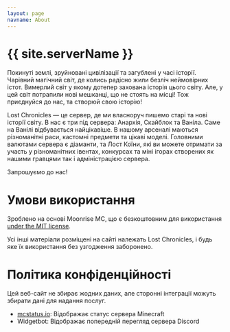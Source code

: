 ```yaml
---
layout: page
navname: About
---
```


# {{ site.serverName }}

Покинуті землі, зруйновані цивілізації та загублені у часі історії. Чарівний магічний світ, де колись радісно жили безліч неймовірних істот. Вимерлий світ у якому дотепер захована історія цього світу. Але, у цей світ потрапили нові мешканці, що не стоять на місці! Тож приєднуйся до нас, та створюй свою історію!

Lost Chronicles — це сервер, де ми власноруч пишемо старі та нові історії світу. В нас є три під сервера: Анархія, Скайблок та Ваніла. Саме на Ванілі відбувається найцікавіше. В нашому арсеналі маються різноманітні раси, кастомні предмети та цікаві моделі. Головними валютами сервера є діаманти, та Лост Коїни, які ви можете отримати за участь у різноманітних івентах, конкурсах та міні ігорах створених як нашими гравцями так і адміністрацією сервера. 

Запрошуємо до нас!



# Умови використання

Зроблено на основі Moonrise MC, що є безкоштовним для використання [under the MIT license](https://github.com/coffeebank/moonrise).

Усі інші матеріали розміщені на сайті належать Lost Chronicles, і будь яке їх використання без узгодження заборонено.


# Політика конфіденційності

Цей веб-сайт не збирає жодних даних, але сторонні інтеграції можуть збирати дані для надання послуг.

- [mcstatus.io](https://mcstatus.io/): Відображає статус сервера Minecraft
- Widgetbot: Відображає попередній перегляд сервера Discord
